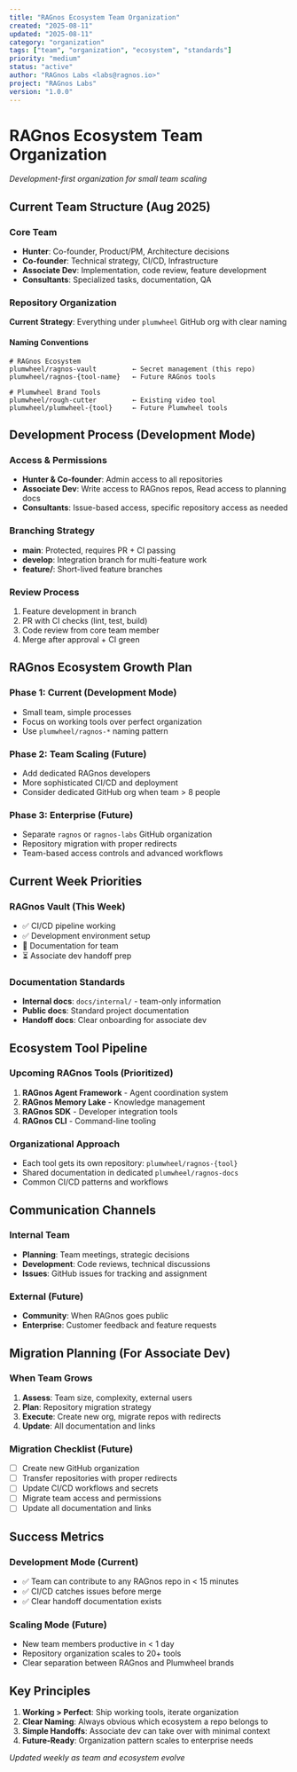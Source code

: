 ```yaml
---
title: "RAGnos Ecosystem Team Organization"
created: "2025-08-11"
updated: "2025-08-11"
category: "organization"
tags: ["team", "organization", "ecosystem", "standards"]
priority: "medium"
status: "active"
author: "RAGnos Labs <labs@ragnos.io>"
project: "RAGnos Labs"
version: "1.0.0"
---
```


# RAGnos Ecosystem Team Organization

*Development-first organization for small team scaling*

## Current Team Structure (Aug 2025)

### Core Team
- **Hunter**: Co-founder, Product/PM, Architecture decisions
- **Co-founder**: Technical strategy, CI/CD, Infrastructure  
- **Associate Dev**: Implementation, code review, feature development
- **Consultants**: Specialized tasks, documentation, QA

### Repository Organization

**Current Strategy**: Everything under `plumwheel` GitHub org with clear naming

#### Naming Conventions
```
# RAGnos Ecosystem
plumwheel/ragnos-vault         ← Secret management (this repo)
plumwheel/ragnos-{tool-name}   ← Future RAGnos tools

# Plumwheel Brand Tools  
plumwheel/rough-cutter         ← Existing video tool
plumwheel/plumwheel-{tool}     ← Future Plumwheel tools
```

## Development Process (Development Mode)

### Access & Permissions
- **Hunter & Co-founder**: Admin access to all repositories
- **Associate Dev**: Write access to RAGnos repos, Read access to planning docs
- **Consultants**: Issue-based access, specific repository access as needed

### Branching Strategy
- **main**: Protected, requires PR + CI passing
- **develop**: Integration branch for multi-feature work  
- **feature/**: Short-lived feature branches

### Review Process
1. Feature development in branch
2. PR with CI checks (lint, test, build)
3. Code review from core team member
4. Merge after approval + CI green

## RAGnos Ecosystem Growth Plan

### Phase 1: Current (Development Mode)
- Small team, simple processes
- Focus on working tools over perfect organization
- Use `plumwheel/ragnos-*` naming pattern

### Phase 2: Team Scaling (Future)
- Add dedicated RAGnos developers
- More sophisticated CI/CD and deployment
- Consider dedicated GitHub org when team > 8 people

### Phase 3: Enterprise (Future)
- Separate `ragnos` or `ragnos-labs` GitHub organization
- Repository migration with proper redirects
- Team-based access controls and advanced workflows

## Current Week Priorities

### RAGnos Vault (This Week)
- ✅ CI/CD pipeline working
- ✅ Development environment setup
- 🔄 Documentation for team
- ⏳ Associate dev handoff prep

### Documentation Standards
- **Internal docs**: `docs/internal/` - team-only information
- **Public docs**: Standard project documentation
- **Handoff docs**: Clear onboarding for associate dev

## Ecosystem Tool Pipeline

### Upcoming RAGnos Tools (Prioritized)
1. **RAGnos Agent Framework** - Agent coordination system
2. **RAGnos Memory Lake** - Knowledge management
3. **RAGnos SDK** - Developer integration tools
4. **RAGnos CLI** - Command-line tooling

### Organizational Approach
- Each tool gets its own repository: `plumwheel/ragnos-{tool}`
- Shared documentation in dedicated `plumwheel/ragnos-docs`
- Common CI/CD patterns and workflows

## Communication Channels

### Internal Team
- **Planning**: Team meetings, strategic decisions
- **Development**: Code reviews, technical discussions
- **Issues**: GitHub issues for tracking and assignment

### External (Future)
- **Community**: When RAGnos goes public
- **Enterprise**: Customer feedback and feature requests

## Migration Planning (For Associate Dev)

### When Team Grows
1. **Assess**: Team size, complexity, external users
2. **Plan**: Repository migration strategy
3. **Execute**: Create new org, migrate repos with redirects
4. **Update**: All documentation and links

### Migration Checklist (Future)
- [ ] Create new GitHub organization  
- [ ] Transfer repositories with proper redirects
- [ ] Update CI/CD workflows and secrets
- [ ] Migrate team access and permissions
- [ ] Update all documentation and links

## Success Metrics

### Development Mode (Current)
- ✅ Team can contribute to any RAGnos repo in < 15 minutes
- ✅ CI/CD catches issues before merge
- ✅ Clear handoff documentation exists

### Scaling Mode (Future)
- New team members productive in < 1 day
- Repository organization scales to 20+ tools
- Clear separation between RAGnos and Plumwheel brands

## Key Principles

1. **Working > Perfect**: Ship working tools, iterate organization
2. **Clear Naming**: Always obvious which ecosystem a repo belongs to  
3. **Simple Handoffs**: Associate dev can take over with minimal context
4. **Future-Ready**: Organization pattern scales to enterprise needs

*Updated weekly as team and ecosystem evolve*